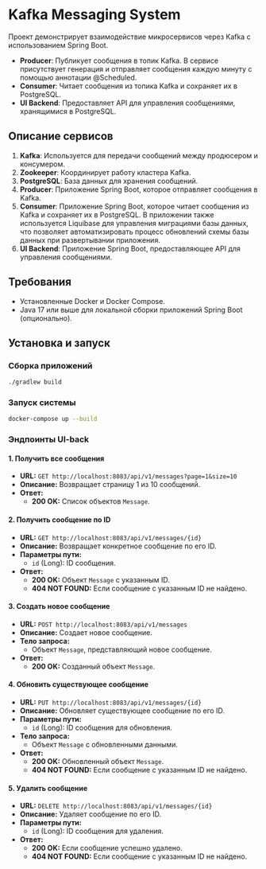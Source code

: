 # Kafka Messaging System

Проект демонстрирует взаимодействие микросервисов через Kafka с 
использованием Spring Boot.

- **Producer**: Публикует сообщения в топик Kafka. В сервисе присутствует генерация и отправляет сообщения каждую минуту с помощью аннотации @Scheduled.
- **Consumer**: Читает сообщения из топика Kafka и сохраняет их в PostgreSQL.
- **UI Backend**: Предоставляет API для управления сообщениями, хранящимися в PostgreSQL.

## Описание сервисов

1. **Kafka**: Используется для передачи сообщений между продюсером и консумером.
2. **Zookeeper**: Координирует работу кластера Kafka.
3. **PostgreSQL**: База данных для хранения сообщений.
4. **Producer**: Приложение Spring Boot, которое отправляет сообщения в Kafka.
5. **Consumer**: Приложение Spring Boot, которое читает сообщения из Kafka и сохраняет их в PostgreSQL. В приложении также используется Liquibase для управления миграциями базы данных, что позволяет автоматизировать процесс обновлений схемы базы данных при развертывании приложения.
6. **UI Backend**: Приложение Spring Boot, предоставляющее API для управления сообщениями.

## Требования

- Установленные Docker и Docker Compose.
- Java 17 или выше для локальной сборки приложений Spring Boot (опционально).

## Установка и запуск

### Сборка приложений
```bash
./gradlew build
```

### Запуск системы

```bash
docker-compose up --build
```

### Эндпоинты UI-back
#### 1. **Получить все сообщения**
- **URL:** `GET http://localhost:8083/api/v1/messages?page=1&size=10`
- **Описание:** Возвращает страницу 1 из 10 сообщений.
- **Ответ:** 
  - **200 OK:** Список объектов `Message`.

#### 2. **Получить сообщение по ID**
- **URL:** `GET http://localhost:8083/api/v1/messages/{id}`
- **Описание:** Возвращает конкретное сообщение по его ID.
- **Параметры пути:**
    - `id` (Long): ID сообщения.
- **Ответ:**
    - **200 OK:** Объект `Message` с указанным ID.
    - **404 NOT FOUND:** Если сообщение с указанным ID не найдено.

#### 3. **Создать новое сообщение**
- **URL:** `POST http://localhost:8083/api/v1/messages`
- **Описание:** Создает новое сообщение.
- **Тело запроса:**
    - Объект `Message`, представляющий новое сообщение.
- **Ответ:**
    - **200 OK:** Созданный объект `Message`.

#### 4. **Обновить существующее сообщение**
- **URL:** `PUT http://localhost:8083/api/v1/messages/{id}`
- **Описание:** Обновляет существующее сообщение по его ID.
- **Параметры пути:**
    - `id` (Long): ID сообщения для обновления.
- **Тело запроса:**
    - Объект `Message` с обновленными данными.
- **Ответ:**
    - **200 OK:** Обновленный объект `Message`.
    - **404 NOT FOUND:** Если сообщение с указанным ID не найдено.

#### 5. **Удалить сообщение**
- **URL:** `DELETE http://localhost:8083/api/v1/messages/{id}`
- **Описание:** Удаляет сообщение по его ID.
- **Параметры пути:**
    - `id` (Long): ID сообщения для удаления.
- **Ответ:**
    - **200 OK:** Если сообщение успешно удалено.
    - **404 NOT FOUND:** Если сообщение с указанным ID не найдено.